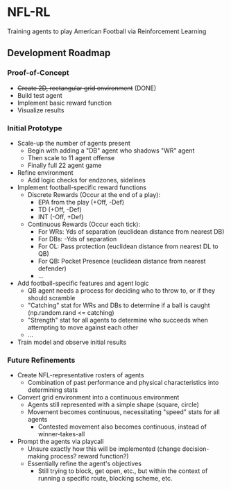 # NFL-RL
Training agents to play American Football via Reinforcement Learning

## Development Roadmap

### Proof-of-Concept
 * ~~Create 2D, rectangular grid environment~~ (DONE)
 * Build test agent
 * Implement basic reward function
 * Visualize results

### Initial Prototype
 * Scale-up the number of agents present
    * Begin with adding a "DB" agent who shadows "WR" agent
    * Then scale to 11 agent offense
    * Finally full 22 agent game
 * Refine environment
    * Add logic checks for endzones, sidelines
 * Implement football-specific reward functions
    * Discrete Rewards (Occur at the end of a play):
        * EPA from the play (+Off, -Def)
        * TD (+Off, -Def)
        * INT (-Off, +Def)
    * Continuous Rewards (Occur each tick):
        * For WRs: Yds of separation (euclidean distance from nearest DB)
        * For DBs: -Yds of separation
        * For OL: Pass protection (euclidean distance from nearest DL to QB)
        * For QB: Pocket Presence (euclidean distance from nearest defender)
        * ...
 * Add football-specific features and agent logic
    * QB agent needs a process for deciding who to throw to, or if they should scramble
    * "Catching" stat for WRs and DBs to determine if a ball is caught (np.random.rand <= catching)
    * "Strength" stat for all agents to determine who succeeds when attempting to move against each other
    * ...
 * Train model and observe initial results

### Future Refinements
 * Create NFL-representative rosters of agents
    * Combination of past performance and physical characteristics into determining stats
 * Convert grid environment into a continuous environment
    * Agents still represented with a simple shape (square, circle)
    * Movement becomes continuous, necessitating "speed" stats for all agents
        * Contested movement also becomes continuous, instead of winner-takes-all
 * Prompt the agents via playcall
    * Unsure exactly how this will be implemented (change decision-making process? reward function?)
    * Essentially refine the agent's objectives
        * Still trying to block, get open, etc., but within the context of running a specific route, blocking scheme, etc.